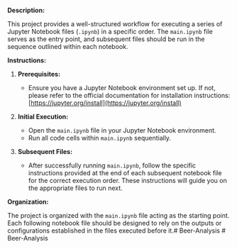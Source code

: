 **Description:**

This project provides a well-structured workflow for executing a series of Jupyter Notebook files (`.ipynb`) in a specific order. The `main.ipynb` file serves as the entry point, and subsequent files should be run in the sequence outlined within each notebook.

**Instructions:**

1. **Prerequisites:**
   - Ensure you have a Jupyter Notebook environment set up. If not, please refer to the official documentation for installation instructions: [https://jupyter.org/install](https://jupyter.org/install)

2. **Initial Execution:**
   - Open the `main.ipynb` file in your Jupyter Notebook environment.
   - Run all code cells within `main.ipynb` sequentially.

3. **Subsequent Files:**
   - After successfully running `main.ipynb`, follow the specific instructions provided at the end of each subsequent notebook file for the correct execution order. These instructions will guide you on the appropriate files to run next.

**Organization:**

The project is organized with the `main.ipynb` file acting as the starting point. Each following notebook file should be designed to rely on the outputs or configurations established in the files executed before it.#   B e e r - A n a l y s i s  
 # Beer-Analysis
